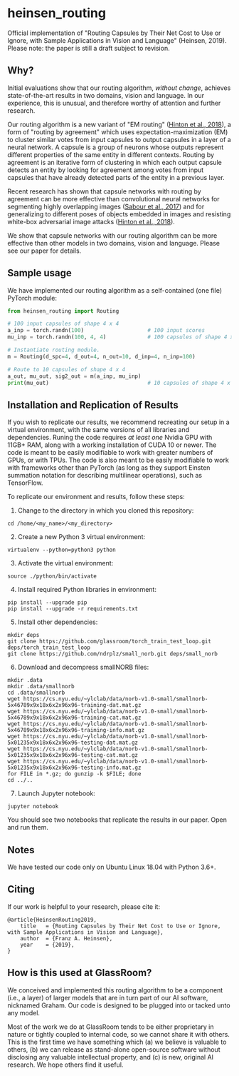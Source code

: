# heinsen_routing

Official implementation of "Routing Capsules by Their Net Cost to Use or Ignore, with Sample Applications in Vision and Language" (Heinsen, 2019). Please note: the paper is still a draft subject to revision.

## Why?

Initial evaluations show that our routing algorithm, _without change_, achieves state-of-the-art results in two domains, vision and language. In our experience, this is unusual, and therefore worthy of attention and further research.

Our routing algorithm is a new variant of "EM routing" ([Hinton et al., 2018](https://openreview.net/pdf?id=HJWLfGWRb)), a form of "routing by agreement" which uses expectation-maximization (EM) to cluster similar votes from input capsules to output capsules in a layer of a neural network. A capsule is a group of neurons whose outputs represent different properties of the same entity in different contexts. Routing by agreement is an iterative form of clustering in which each output capsule detects an entity by looking for agreement among votes from input capsules that have already detected parts of the entity in a previous layer.

Recent research has shown that capsule networks with routing by agreement can be more effective than convolutional neural networks for segmenting highly overlapping images ([Sabour et al., 2017](https://arxiv.org/pdf/1710.09829.pdf)) and for generalizing to different poses of objects embedded in images and resisting white-box adversarial image attacks ([Hinton et al., 2018](https://openreview.net/pdf?id=HJWLfGWRb)).

We show that capsule networks with our routing algorithm can be more effective than other models in two domains, vision and language. Please see our paper for details.

## Sample usage

We have implemented our routing algorithm as a self-contained (one file) PyTorch module:

```python
from heinsen_routing import Routing

# 100 input capsules of shape 4 x 4
a_inp = torch.randn(100)                    # 100 input scores
mu_inp = torch.randn(100, 4, 4)             # 100 capsules of shape 4 x 4

# Instantiate routing module.
m = Routing(d_spc=4, d_out=4, n_out=10, d_inp=4, n_inp=100)

# Route to 10 capsules of shape 4 x 4
a_out, mu_out, sig2_out = m(a_inp, mu_inp)
print(mu_out)                               # 10 capsules of shape 4 x 4
```

## Installation and Replication of Results

If you wish to replicate our results, we recommend recreating our setup in a virtual environment, with the same versions of all libraries and dependencies. Runing the code requires _at least one_ Nvidia GPU with 11GB+ RAM, along with a working installation of CUDA 10 or newer. The code is meant to be easily modifiable to work with greater numbers of GPUs, or with TPUs. The code is also meant to be easily modifiable to work with frameworks other than PyTorch (as long as they support Einsten summation notation for describing multilinear operations), such as TensorFlow.

To replicate our environment and results, follow these steps:

1. Change to the directory in which you cloned this repository:

```
cd /home/<my_name>/<my_directory>
```

2. Create a new Python 3 virtual environment:

```
virtualenv --python=python3 python
```

3. Activate the virtual environment:

```
source ./python/bin/activate
```

4. Install required Python libraries in environment:

```
pip install --upgrade pip
pip install --upgrade -r requirements.txt
```

5. Install other dependencies:

```
mkdir deps
git clone https://github.com/glassroom/torch_train_test_loop.git deps/torch_train_test_loop
git clone https://github.com/ndrplz/small_norb.git deps/small_norb
```

6. Download and decompress smallNORB files:

```
mkdir .data
mkdir .data/smallnorb
cd .data/smallnorb
wget https://cs.nyu.edu/~ylclab/data/norb-v1.0-small/smallnorb-5x46789x9x18x6x2x96x96-training-dat.mat.gz
wget https://cs.nyu.edu/~ylclab/data/norb-v1.0-small/smallnorb-5x46789x9x18x6x2x96x96-training-cat.mat.gz
wget https://cs.nyu.edu/~ylclab/data/norb-v1.0-small/smallnorb-5x46789x9x18x6x2x96x96-training-info.mat.gz
wget https://cs.nyu.edu/~ylclab/data/norb-v1.0-small/smallnorb-5x01235x9x18x6x2x96x96-testing-dat.mat.gz
wget https://cs.nyu.edu/~ylclab/data/norb-v1.0-small/smallnorb-5x01235x9x18x6x2x96x96-testing-cat.mat.gz
wget https://cs.nyu.edu/~ylclab/data/norb-v1.0-small/smallnorb-5x01235x9x18x6x2x96x96-testing-info.mat.gz
for FILE in *.gz; do gunzip -k $FILE; done
cd ../..
```

7. Launch Jupyter notebook:

`jupyter notebook`

You should see two notebooks that replicate the results in our paper. Open and run them.

## Notes

We have tested our code only on Ubuntu Linux 18.04 with Python 3.6+.

## Citing

If our work is helpful to your research, please cite it:

```
@article{HeinsenRouting2019,
    title	= {Routing Capsules by Their Net Cost to Use or Ignore, with Sample Applications in Vision and Language},
    author	= {Franz A. Heinsen},
    year	= {2019},
}
```

## How is this used at GlassRoom?

We conceived and implemented this routing algorithm to be a component (i.e., a layer) of larger models that are in turn part of our AI software, nicknamed Graham. Our code is designed to be plugged into or tacked unto any model.

Most of the work we do at GlassRoom tends to be either proprietary in nature or tightly coupled to internal code, so we cannot share it with others. This is the first time we have something which (a) we believe is valuable to others, (b) we can release as stand-alone open-source software without disclosing any valuable intellectual property, and (c) is new, original AI research. We hope others find it useful.
